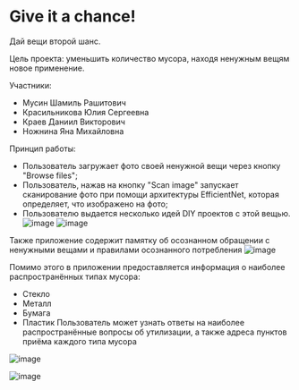 # Give it a chance!
Дай вещи второй шанс.

Цель проекта: уменьшить количество мусора, находя ненужным вещям новое применение.

Участники:
* Мусин Шамиль Рашитович
* Красильникова Юлия Сергеевна
* Краев Даниил Викторович
* Ножнина Яна Михайловна

Принцип работы:
* Пользователь загружает фото своей ненужной вещи через кнопку "Browse files";
* Пользователь, нажав на кнопку "Scan image" запускает сканирование фото при помощи архитектуры EfficientNet, которая определяет, что изображено на фото;
* Пользователю выдается несколько идей DIY проектов с этой вещью.
![image](https://github.com/sml-msn/projPE23/assets/76066877/81302e21-f5c6-44b1-ada8-76c1874a2a9d)
![image](https://github.com/sml-msn/projPE23/assets/76066877/cfaea6e3-8556-4c19-a026-04ea5f39461b)


Также приложение содержит памятку об осознанном обращении с ненужными вещами и правилами осознанного потребления
![image](https://github.com/sml-msn/projPE23/assets/76066877/ad67877d-3a99-44a7-adbf-c2bcfbed69aa)

Помимо этого в приложении предоставляется информация о наиболее распространённых типах мусора: 
* Стекло
* Металл
* Бумага
* Пластик
Пользователь может узнать ответы на наиболее распространённые вопросы об утилизации, а также адреса пунктов приёма каждого типа мусора

![image](https://github.com/sml-msn/projPE23/assets/76066877/9e4355b8-e7bb-4f74-b499-054eb6685113)

![image](https://github.com/sml-msn/projPE23/assets/76066877/89b653d4-24d6-4852-bac7-ce5349d7342c)
